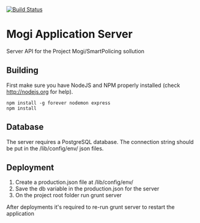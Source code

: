 [![Build Status](https://travis-ci.org/igarape/mogi-server.svg?branch=master)](https://travis-ci.org/igarape/mogi-server)

Mogi Application Server
===========

Server API for the Project Mogi/SmartPolicing sollution

## Building

First make sure you have NodeJS and NPM properly installed (check http://nodejs.org for help).

```
npm install -g forever nodemon express
npm install
```

## Database

The server requires a PostgreSQL database. The connection string should be put in the /lib/config/env/ json files.

## Deployment

1. Create a production.json file at /lib/config/env/
2. Save the db variable in the production.json for the server
3. On the project root folder run grunt server

After deployments it's required to re-run grunt server to restart the application


